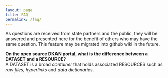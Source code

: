 ```yaml
---
layout: page
title: FAQ
permalink: /faq/
---
```


As questions are received from state partners and the public, they will be answered and presented here for the benefit of others who may have the same question. This feature may be migrated into github wiki in the future.

**On the open source DKAN portal, what is the difference between a DATASET and a RESOURCE?**  
A DATASET is a broad _container_ that holds associated RESOURCES such as _raw files_, _hyperlinks_ and _data dictionaries_.

